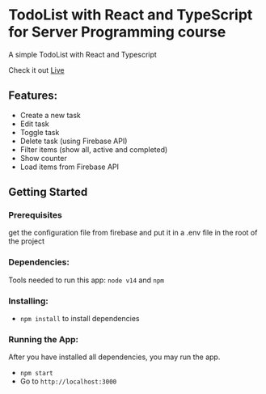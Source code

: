 # TodoList with React and TypeScript for Server Programming course
A simple TodoList with React and Typescript

Check it out [Live](http://www.to-do-list-salesframe.surge.sh)

## Features:

* Create a new task
* Edit task
* Toggle task
* Delete task (using Firebase API)
* Filter items (show all, active and completed)
* Show counter
* Load items from Firebase API

## Getting Started

### Prerequisites
get the configuration file from firebase and put it in a .env file in the root of the project

### Dependencies:
Tools needed to run this app: `node v14` and `npm`

### Installing:
* `npm install` to install dependencies


### Running the App:
After you have installed all dependencies, you may run the app.

- `npm start`
- Go to `http://localhost:3000`
